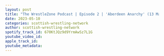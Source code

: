 ```yaml
---
layout: post
title: "The WrestleZone Podcast | Episode 2 | 'Aberdeen Anarchy' (13 May 2023) Preview"
date: 2023-05-10
categories: scottish-wrestling-network
author: scottish-wrestling-network
spotify_track_id: 670KtJQz9d9YrmAwSz7L1G
youtube_video_id: 
apple_track_id: 
youtube_metadata: 
---
```

